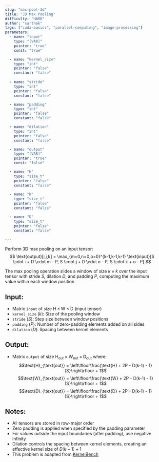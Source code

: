 ```yaml
---
slug: "max-pool-3d"
title: "3D Max Pooling"
difficulty: "HARD" 
author: "sarthak"
tags: ["cuda-basics", "parallel-computing", "image-processing"]
parameters:
  - name: "input"
    type: "[VAR]"
    pointer: "true"
    const: "true"

  - name: "kernel_size"
    type: "int"
    pointer: "false"
    constant: "false"
    
  - name: "stride" 
    type: "int"
    pointer: "false"
    constant: "false"

  - name: "padding"
    type: "int"
    pointer: "false"
    constant: "false"

  - name: "dilation"
    type: "int"
    pointer: "false"
    constant: "false"

  - name: "output" 
    type: "[VAR]"
    pointer: "true"
    const: "false"

  - name: "H"
    type: "size_t"
    pointer: "false"
    constant: "false"
    
  - name: "W" 
    type: "size_t"
    pointer: "false"
    constant: "false"

  - name: "D"
    type: "size_t"
    pointer: "false"
    constant: "false"
  
---
```


Perform 3D max pooling on an input tensor:
$$
\text{output}[i,j,k] = \max_{m=0,n=0,o=0}^{k-1,k-1,k-1} \text{input}[S \cdot i + D \cdot m - P, S \cdot j + D \cdot n - P, S \cdot k + o - P]
$$

The max pooling operation slides a window of size $k \times k$ over the input tensor with stride $S$, dilation $D$, and padding $P$, computing the maximum value within each window position.

## Input:
- Matrix `input` of size $\text{H} \times \text{W} \times \text{D}$ (input tensor)
- `kernel_size` ($k$): Size of the pooling window
- `stride` ($S$): Step size between window positions
- `padding` ($P$): Number of zero-padding elements added on all sides
- `dilation` ($D$): Spacing between kernel elements

## Output:
- Matrix `output` of size $\text{H}_{\text{out}} \times \text{W}_{\text{out}} \times \text{D}_{\text{out}}$ where:
  $$\text{H}_{\text{out}} = \left\lfloor\frac{\text{H} + 2P - D(k-1) - 1}{S}\right\rfloor + 1$$
  $$\text{W}_{\text{out}} = \left\lfloor\frac{\text{W} + 2P - D(k-1) - 1}{S}\right\rfloor + 1$$
  $$\text{D}_{\text{out}} = \left\lfloor\frac{\text{D} + 2P - D(k-1) - 1}{S}\right\rfloor + 1$$

## Notes:
- All tensors are stored in row-major order
- Zero padding is applied when specified by the padding parameter
- For values outside the input boundaries (after padding), use negative infinity
- Dilation controls the spacing between kernel elements, creating an effective kernel size of $D(k-1) + 1$
- This problem is adapted from [KernelBench](https://github.com/ScalingIntelligence/KernelBench/blob/main/KernelBench/level1/43_Max_Pooling_3D.py)